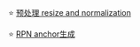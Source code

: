 ⭐ [预处理 resize and normalization](https://github.com/wmhwmh521/reading-paper/blob/main/paper/faster%20RCNN/resize%20and%20normalization.md)

⭐ [RPN anchor生成](https://github.com/wmhwmh521/reading-paper/blob/main/paper/faster%20RCNN/RPN.md)
